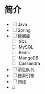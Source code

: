 # 简介

* [ ] Java
* [ ] Spring
* [ ] 数据库
  * [ ] SQL
  * [ ] MySQL
  * [ ] Redis
  * [ ] MongoDB
  * [ ] Cassandra
* [ ] 消息队列
* [ ] 搜索引擎
* [ ] 网络
* [ ] 
